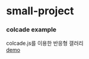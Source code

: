 # small-project
### colcade example <br>
colcade.js를 이용한 반응형 갤러리<br>
[demo](https://colcade-example.netlify.app/)
